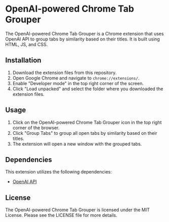 # OpenAI-powered Chrome Tab Grouper

The OpenAI-powered Chrome Tab Grouper is a Chrome extension that uses OpenAI API to group tabs by similarity based on their titles. It is built using HTML, JS, and CSS.

## Installation

1.  Download the extension files from this repository.
2.  Open Google Chrome and navigate to `chrome://extensions/`.
3.  Enable "Developer mode" in the top right corner of the screen.
4.  Click "Load unpacked" and select the folder where you downloaded the extension files.

## Usage

1.  Click on the OpenAI-powered Chrome Tab Grouper icon in the top right corner of the browser.
2.  Click "Group Tabs" to group all open tabs by similarity based on their titles.
3.  The extension will open a new window with the grouped tabs.

## Dependencies

This extension utilizes the following dependencies:

-   [OpenAI API](https://beta.openai.com/)

## License

The OpenAI-powered Chrome Tab Grouper is licensed under the MIT License. Please see the LICENSE file for more details.